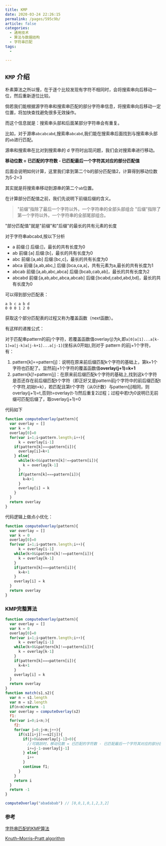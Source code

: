 ```yaml
---
title: KMP
date: 2020-03-24 22:26:15
permalink: /pages/595c9b/
article: false
categories:
  - 通用技术
  - 算法与数据结构
  - 字符串匹配
tags:
  - 

---
```

## `KMP` 介绍

朴素算法之所以慢，在于逐个比较发现有字符不相同时，会将搜索串向后移动一位，然后重新逐位比较。

倘若我们能根据源字符串和搜索串匹配的部分字符串信息，将搜索串向后移动一定位置，将加快查找避免很多无效操作。

而这个信息就是：搜索串头部和后面某部分字符串会有重复。

比如，对于源串`abcabcabd`,搜索串`abcabd`,我们能在搜索串后面找到与搜索串头部的`ab`进行匹配。

源串和搜索串在比对到搜索串的 d 字符时出现问题，我们会对搜索串进行移动。

**移动位数 = 已匹配的字符数 - 已匹配最后一个字符其对应的部分匹配值**

后面会说明如何计算，这里我们拿到第二个b的部分匹配值2，计算得到移动位数为5-2=3

其实就是将搜索串移动到源串的第二个`ab`位置。

在计算部分匹配值之前，我们先说明下前缀后缀的含义。

> "前缀"指除了最后一个字符以外，一个字符串的全部头部组合
> "后缀"指除了第一个字符以外，一个字符串的全部尾部组合。

"部分匹配值"就是"前缀"和"后缀"的最长的共有元素的长度

对于字符串abcabd,按以下分析

- a 前缀:[] 后缀:[]，最长的共有长度为0
- ab 前缀:[a] 后缀:[b]，最长的共有长度为0
- abc 前缀:[a,ab] 后缀:[bc,c]，最长的共有长度为0
- abca 前缀:[a,ab,abc,] 后缀:[bca,ca,a]，共有元素为a,最长的共有长度为1
- abcab 前缀:[a,ab,abc,abca] 后缀:[bcab,cab,ab]，最长的共有长度为2
- abcabd 前缀:[a,ab,abc,abca,abcab] 后缀:[bcabd,cabd,abd,bd]，最长的共有长度为0

可以得到部分匹配表：
```
a b c a b d
0 0 0 1 2 0 
```

获取这个部分匹配表的过程又称为覆盖函数（next函数）。

有这样的递推公式：

对于匹配串pattern的前j个字符，若覆盖函数值overlay(j)为k,即`a[0]a[1]...a[k-1]=a[j-k]a[j-k+1]...a[j-1]`(坐标从0开始),则对于 pattern 的前j+1个字符，有：
1. pattern[k]==pattern[j]：说明在原来前后缀匹配k个字符的基础上，第k+1个字符也匹配了。显然前j+1个字符的覆盖函数值**overlay(j+1)=k+1**
2. pattern[k]!=pattern[j]：在原来前后缀匹配k个字符的基础上,找到这k个字符是否还存在前后缀匹配t个字符（即正好又是pattern前j个字符中的前后缀匹配t个字符,初始t=k），若匹配且第t个字符（从0计数）与pattern[j]相同，则overlay(j+1)=t,否则t=overlay(t-1)然后重复2过程；过程中若t为0说明已无前缀可匹配后缀了，取overlay(j+1)=0

代码如下
```js
function computeOverlay(pattern){
  var overlay = []
  var k = 0
  overlay[0]=0
  for(var i=1;i<pattern.length;i++){
	  k = overlay[i-1]
    if(pattern[k]===pattern[i]){
      overlay[i]=k+1
    } else{
      while(k>0&&pattern[k]!==pattern[i]){
        k = overlay[k-1]
      }
      if(pattern[k]===pattern[i]){
        k=k+1
      }
      overlay[i] = k
    }
  }
  return overlay
}
```

代码逻辑上做点小优化：
```js
function computeOverlay(pattern){
  var overlay = []
  var k = 0
  overlay[0]=0
  for(var i=1;i<pattern.length;i++){
	  k = overlay[i-1]
    while(k>0&&pattern[k]!==pattern[i]){
      k = overlay[k-1]
    }
    if(pattern[k]===pattern[i]){
      k=k+1
    }
    overlay[i] = k
  }
  return overlay
}
```

### KMP完整算法
```js
function computeOverlay(pattern){
  var overlay = []
  var k = 0
  overlay[0]=0
  for(var i=1;i<pattern.length;i++){
	  k = overlay[i-1]
    while(k>0&&pattern[k]!==pattern[i]){
      k = overlay[k-1]
    }
    if(pattern[k]===pattern[i]){
      k=k+1
    }
    overlay[i] = k
  }
  return overlay
}
function match(s1,s2){
  var n = s1.length
  var m = s2.length
  if(n<m)return -1
  var overlay = computeOverlay(s2)
  f1:
  for(var i=0;i<n;){
    f2:
    for(var j=0;j<m;j++){
      if(s1[i+j]!==s2[j]){
        if(j>0&&overlay[j-1]>0){
          //可跳跃时，移动位数 = 已匹配的字符数 - 已匹配最后一个字符其对应的部分匹配值
          i+=j-1-overlay[j-1]
        } else{
          i++
        }
        continue f1;
      }
    }
    return i
  }
  return -1
}
```
```js
computeOverlay("abadabab") // [0,0,1,0,1,2,3,2]
```

### 参考

<a href="http://www.ruanyifeng.com/blog/2013/05/Knuth%E2%80%93Morris%E2%80%93Pratt_algorithm.html">字符串匹配的KMP算法</a>

<a href="https://en.wikipedia.org/wiki/Knuth%E2%80%93Morris%E2%80%93Pratt_algorithm">Knuth–Morris–Pratt algorithm</a>
